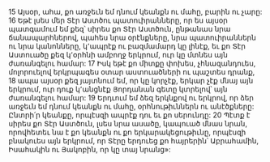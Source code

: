 15 Այսօր, ահա, քո առջեւն եմ դնում կեանքն ու մահը, բարին ու չարը: 16 Եթէ լսես մեր Տէր Աստծու պատուիրանները, որ ես այսօր պատգամում եմ քեզ՝ սիրես քո Տէր Աստծուն, ընթանաս նրա ճանապարհներով, պահես նրա օրէնքները, նրա պատուիրաններն ու նրա կանոնները, կ՚ապրէք ու բազմամարդ կը լինէք, եւ քո Տէր Աստուածը քեզ կ՚օրհնի ամբողջ երկրում, ուր կը մտնես այն ժառանգելու համար: 17 Իսկ եթէ քո միտքը փոխես, չհնազանդուես, մոլորուելով երկրպագես օտար աստուածների ու պաշտես դրանք, 18 ապա այսօր քեզ յայտնում եմ, որ կը կորչէք, երկար չէք մնայ այն երկրում, ուր դուք կ՚անցնէք Յորդանան գետը կտրելով՝ այն ժառանգելու համար: 19 Երդւում եմ ձեզ երկնքով ու երկրով, որ ձեր առջեւն եմ դնում կեանքն ու մահը, օրհնութիւններն ու անէծքները: Ընտրի՛ր կեանքը, որպէսզի ապրէք դու եւ քո սերունդը: 20 Պէտք է սիրես քո Տէր Աստծուն, լսես նրա ասածը, կապուած մնաս նրան, որովհետեւ նա է քո կեանքն ու քո երկարակեցութիւնը, որպէսզի բնակուես այն երկրում, որ Տէրը երդուեց քո հայրերին՝ Աբրահամին, Իսահակին ու Յակոբին, որ կը տայ նրանց»:
